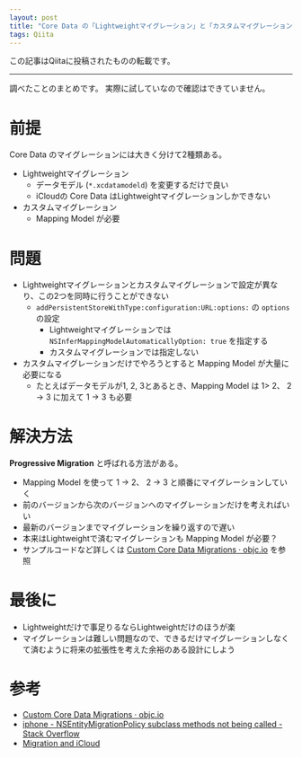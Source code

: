 ```yaml
---
layout: post
title: "Core Data の「Lightweightマイグレーション」と「カスタムマイグレーション」は混ぜられない"
tags: Qiita
---
```

この記事はQiitaに投稿されたものの転載です。

---
調べたことのまとめです。
実際に試していなので確認はできていません。


# 前提
Core Data のマイグレーションには大きく分けて2種類ある。

- Lightweightマイグレーション
  - データモデル (`*.xcdatamodeld`) を変更するだけで良い
  - iCloudの Core Data はLightweightマイグレーションしかできない
- カスタムマイグレーション
  - Mapping Model が必要

# 問題
- Lightweightマイグレーションとカスタムマイグレーションで設定が異なり、この2つを同時に行うことができない
  - `addPersistentStoreWithType:configuration:URL:options:` の `options` の設定
      - Lightweightマイグレーションでは `NSInferMappingModelAutomaticallyOption: true` を指定する
      - カスタムマイグレーションでは指定しない
- カスタムマイグレーションだけでやろうとすると Mapping Model が大量に必要になる
  - たとえばデータモデルが1, 2, 3とあるとき、Mapping Model は 1> 2、 2 -> 3 に加えて 1 -> 3 も必要

# 解決方法
**Progressive Migration** と呼ばれる方法がある。

- Mapping Model を使って 1 -> 2、 2 -> 3 と順番にマイグレーションしていく
- 前のバージョンから次のバージョンへのマイグレーションだけを考えればいい
- 最新のバージョンまでマイグレーションを繰り返すので遅い
- 本来はLightweightで済むマイグレーションも Mapping Model が必要？
- サンプルコードなど詳しくは [Custom Core Data Migrations · objc.io](https://www.objc.io/issues/4-core-data/core-data-migration/) を参照

# 最後に
- Lightweightだけで事足りるならLightweightだけのほうが楽
- マイグレーションは難しい問題なので、できるだけマイグレーションしなくて済むように将来の拡張性を考えた余裕のある設計にしよう


# 参考
- [Custom Core Data Migrations · objc.io](https://www.objc.io/issues/4-core-data/core-data-migration/)
- [iphone - NSEntityMigrationPolicy subclass methods not being called - Stack Overflow](http://stackoverflow.com/questions/3651805/nsentitymigrationpolicy-subclass-methods-not-being-called)
- [Migration and iCloud](https://developer.apple.com/library/ios/documentation/Cocoa/Conceptual/CoreDataVersioning/vmCloud/vmCloud.html#//apple_ref/doc/uid/TP40004399-CH9-SW1)
